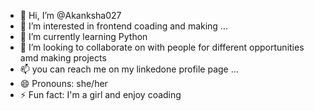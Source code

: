- 👋 Hi, I’m @Akanksha027
- 👀 I’m interested in frontend coading and making  ...
- 🌱 I’m currently learning Python 
- 💞️ I’m looking to collaborate on with people for different opportunities amd making projects  
- 📫 you can reach me on my linkedone profile page ...
- 😄 Pronouns: she/her
- ⚡ Fun fact: I'm a girl and enjoy coading

<!---
Akanksha027/Akanksha027 is a ✨ special ✨ repository because its `README.md` (this file) appears on your GitHub profile.
You can click the Preview link to take a look at your changes.
--->
